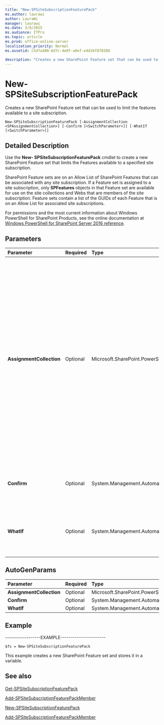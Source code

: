 ```yaml
---
title: "New-SPSiteSubscriptionFeaturePack"
ms.author: laurawi
author: LauraWi
manager: laurawi
ms.date: 3/9/2015
ms.audience: ITPro
ms.topic: article
ms.prod: office-online-server
localization_priority: Normal
ms.assetid: c5d7a400-6d7c-4e0f-a0ef-e4d16f878208

description: "Creates a new SharePoint Feature set that can be used to limit the features available to a site subscription."
---
```


# New-SPSiteSubscriptionFeaturePack

Creates a new SharePoint Feature set that can be used to limit the features available to a site subscription.
  
```
New-SPSiteSubscriptionFeaturePack [-AssignmentCollection <SPAssignmentCollection>] [-Confirm [<SwitchParameter>]] [-WhatIf [<SwitchParameter>]]
```

## Detailed Description

Use the **New- SPSiteSubscriptionFeaturePack** cmdlet to create a new SharePoint Feature set that limits the Features available to a specified site subscription. 
  
SharePoint Feature sets are on an Allow List of SharePoint Features that can be associated with any site subscription. If a Feature set is assigned to a site subscription, only **SPFeatures** objects in that Feature set are available for use on the site collections and Webs that are members of the site subscription. Feature sets contain a list of the GUIDs of each Feature that is on an Allow List for associated site subscriptions. 
  
For permissions and the most current information about Windows PowerShell for SharePoint Products, see the online documentation at [Windows PowerShell for SharePoint Server 2016 reference](https://go.microsoft.com/fwlink/p/?LinkId=671715).
  
## Parameters

|**Parameter**|**Required**|**Type**|**Description**|
|:-----|:-----|:-----|:-----|
|**AssignmentCollection** <br/> |Optional  <br/> |Microsoft.SharePoint.PowerShell.SPAssignmentCollection  <br/> |Manages objects for the purpose of proper disposal. Use of objects, such as **SPWeb** or **SPSite**, can use large amounts of memory and use of these objects in Windows PowerShell scripts requires proper memory management. Using the **SPAssignment** object, you can assign objects to a variable and dispose of the objects after they are needed to free up memory. When **SPWeb**, **SPSite**, or **SPSiteAdministration** objects are used, the objects are automatically disposed of if an assignment collection or the **Global** parameter is not used.  <br/> > [!NOTE]> When the **Global** parameter is used, all objects are contained in the global store. If objects are not immediately used, or disposed of by using the **Stop-SPAssignment** command, an out-of-memory scenario can occur.           |
|**Confirm** <br/> |Optional  <br/> |System.Management.Automation.SwitchParameter  <br/> |Prompts you for confirmation before executing the command. For more information, type the following command: **get-help about_commonparameters** <br/> |
|**WhatIf** <br/> |Optional  <br/> |System.Management.Automation.SwitchParameter  <br/> |Displays a message that describes the effect of the command instead of executing the command. For more information, type the following command: **get-help about_commonparameters** <br/> |
   
## AutoGenParams

|**Parameter**|**Required**|**Type**|**Description**|
|:-----|:-----|:-----|:-----|
|**AssignmentCollection** <br/> |Optional  <br/> |Microsoft.SharePoint.PowerShell.SPAssignmentCollection  <br/> ||
|**Confirm** <br/> |Optional  <br/> |System.Management.Automation.SwitchParameter  <br/> ||
|**WhatIf** <br/> |Optional  <br/> |System.Management.Automation.SwitchParameter  <br/> ||
   
## Example

------------------EXAMPLE-----------------------
  
```
$fs = New-SPSiteSubscriptionFeaturePack
```

This example creates a new SharePoint Feature set and stores it in a variable.
  
## See also

#### 

[Get-SPSiteSubscriptionFeaturePack](get-spsitesubscriptionfeaturepack.md)
  
[Add-SPSiteSubscriptionFeaturePackMember](add-spsitesubscriptionfeaturepackmember.md)
  
[New-SPSiteSubscriptionFeaturePack](new-spsitesubscriptionfeaturepack.md)
  
[Add-SPSiteSubscriptionFeaturePackMember](add-spsitesubscriptionfeaturepackmember.md)

